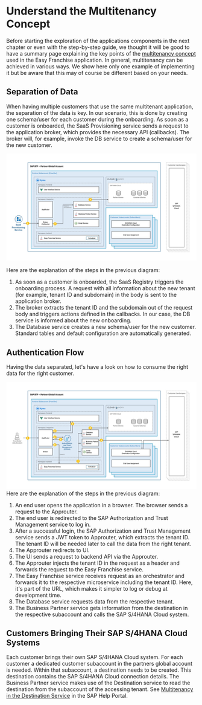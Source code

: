 # Understand the Multitenancy Concept

Before starting the exploration of the applications components in the next chapter or even with the step-by-step guide, we thought it will be good to have a summary page explaining the key points of the [multitenancy concept](https://blogs.sap.com/2018/09/26/multitenancy-architecture-on-sap-cloud-platform-cloud-foundry-environment/) used in the Easy Franchise application. In general, multitenancy can be achieved in various ways. We show here only one example of implementing it but be aware that this may of course be different based on your needs.

## Separation of Data
When having multiple customers that use the same multitenant application, the separation of the data is key. In our scenario, this is done by creating one schema/user for each customer during the onboarding. As soon as a customer is onboarded, the SaaS Provisioning service sends a request to the application broker, which provides the necessary API (callbacks). The broker will, for example, invoke the DB service to create a schema/user for the new customer.

![](../../images/easyfranchise-diagrams/Slide6.jpeg)

  Here are the explanation of the steps in the previous diagram:
  1. As soon as a customer is onboarded, the SaaS Registry triggers the onboarding process. A request with all information about the new tenant (for example, tenant ID and subdomain) in the body is sent to the application broker.
  1. The broker extracts the tenant ID and the subdomain out of the request body and triggers actions defined in the callbacks. In our case, the DB service is informed about the new onboarding.
  1. The Database service creates a new schema/user for the new customer. Standard tables and default configuration are automatically generated.


## Authentication Flow
Having the data separated, let's have a look on how to consume the right data for the right customer.

![](../../images/easyfranchise-diagrams/Slide5.jpeg)
  Here are the explanation of the steps in the previous diagram:
  1. An end user opens the application in a browser. The browser sends a request to the Approuter.
  1. The end user is redirected to the SAP Authorization and Trust Management service to log in.
  1. After a successful login, the SAP Authorization and Trust Management service sends a JWT token to Approuter, which extracts the tenant ID. The tenant ID will be needed later to call the data from the right tenant.
  1. The Approuter redirects to UI.
  1. The UI sends a request to backend API via the Approuter.
  1. The Approuter injects the tenant ID in the request as a header and forwards the request to the Easy Franchise service.
  1. The Easy Franchise service receives request as an orchestrator and forwards it to the respective microservice including the tenant ID. Here, it's part of the URL, which makes it simpler to log or debug at development time.
  1. The Database service requests data from the respective tenant.
  1. The Business Partner service gets information from the destination in the respective subaccount and calls the SAP S/4HANA Cloud system.

## Customers Bringing Their SAP S/4HANA Cloud Systems 

Each customer brings their own SAP S/4HANA Cloud system. 
For each customer a dedicated customer subaccount in the partners global account is needed. 
Within that subaccount, a destination needs to be created. This destination contains the SAP S/4HANA Cloud connection details. The Business Partner service makes use of the Destination service to read the destination from the subaccount of the accessing tenant. See [Multitenancy in the Destination Service](https://help.sap.com/viewer/cca91383641e40ffbe03bdc78f00f681/Cloud/en-US/4e07f250fe5d441cab09f69e22909198.html) in the SAP Help Portal.






